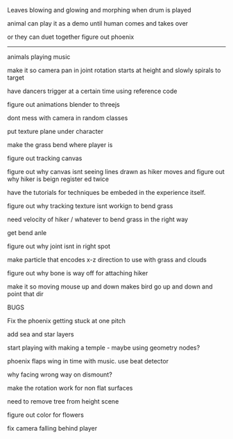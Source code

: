 Leaves blowing and glowing and morphing when drum is played

animal can play it as a demo until human comes and takes over

or they can duet together
figure out phoenix

---

animals playing music

make it so camera pan in joint rotation starts at height and slowly spirals to target

have dancers trigger at a certain time using reference code

figure out animations blender to threejs

dont mess with camera in random classes

put texture plane under character

make the grass bend where player is

figure out tracking canvas

figure out why canvas isnt seeing lines drawn as hiker moves and figure out why hiker is beign register ed twice

have the tutorials for techniques be embeded in the experience itself.

figure out why tracking texture isnt workign to bend grass

need velocity of hiker / whatever to bend grass in the right way

get bend anle

figure out why joint isnt in right spot

make particle that encodes x-z direction to use with grass and clouds

figure out why bone is way off for attaching hiker

make it so moving mouse up and down makes bird go up and down and point that dir

BUGS

Fix the phoenix getting stuck at one pitch

add sea and star layers

start playing with making a temple - maybe using geometry nodes?

phoenix flaps wing in time with music. use beat detector

why facing wrong way on dismount?

make the rotation work for non flat surfaces

need to remove tree from height scene

figure out color for flowers

fix camera falling behind player
